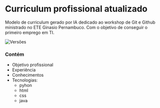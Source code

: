 # Curriculum profissional atualizado
Modelo de curriculum gerado por IA dedicado ao workshop de Git e Github ministrado no ETE Ginasio Pernambuco. Com o objetivo de conseguir o primeiro emprego em TI.

![Versões](https://img.shields.io/badge/Vers%C3%A3o-1.0.0-red?style=string&logoColor=blue&color=red)

### Contém 
- Objetivo profissional
- Experiência
- Conhecimentos
- Tecnologias:
  * pyhon
  * html
  * css
  * java 


